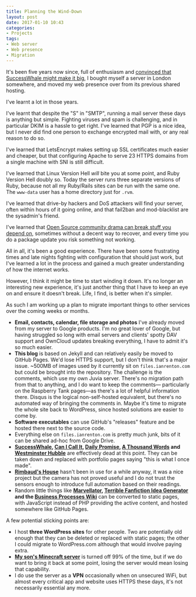 ```yaml
---
title: Planning the Wind-Down
layout: post
date: 2017-01-10 10:43
categories:
- Projects
tags:
- Web server
- Web presence
- Migration
---
```


It's been five years now since, full of enthusiasm and [convinced that SuccessWhale might make it big](https://ianrenton.com/blog/successwhale-is-terrifying-vps-edition/), I bought myself a server in London somewhere, and moved my web presence over from its previous shared hosting.

I've learnt a lot in those years.

I've learnt that despite the "S" in "SMTP", running a mail server these days is anything but simple. Fighting viruses and spam is challenging, and in particular DKIM is a hassle to get right. I've learned that PGP is a nice idea, but I never did find one person to exchange encrypted mail with, or any real reason to do so.

I've learned that LetsEncrypt makes setting up SSL certificates much easier and cheaper, but that configuring Apache to serve 23 HTTPS domains from a single machine with SNI is still difficult.

I've learned that Linux Version Hell *will* bite you at some point, and Ruby Version Hell doubly so. Today the server runs three separate versions of Ruby, because not all my Ruby/Rails sites can be run with the same one. The `www-data` user has a home directory just for `.rvm`.

I've learned that drive-by hackers and DoS attackers will find your server, often within hours of it going online, and that fail2ban and mod-blacklist are the sysadmin's friend.

I've learned that [Open Source community drama can break stuff you depend on](https://ianrenton.com/blog/the-open-source-disadvantage/), sometimes without a decent way to recover, and every time you do a package update you risk something not working.

All in all, it's been a good experience. There have been some frustrating times and late nights fighting with configuration that should just work, but I've learned a lot in the process and gained a much greater understanding of how the internet works.

However, I think it might be time to start winding it down. It's no longer an interesting new experience, it's just another thing that I have to keep an eye on and ensure it doesn't break. Life, I find, is better when it's simpler.

As such I am working up a plan to migrate important things to other services over the coming weeks or months.

* **Email, contacts, calendar, file storage and photos** I've already moved from my server to Google products. I'm no great lover of Google, but having struggled so long with email servers and clients' spotty DAV support and OwnCloud updates breaking everything, I have to admit it's so much easier.
* **This blog** is based on Jekyll and can relatively easily be moved to GitHub Pages. We'd lose HTTPS support, but I don't think that's a major issue. ~500MB of images used by it currently sit on `files.ianrenton.com` but could be brought into the repository. The challenge is the comments, which use my own Juvia server. There's no migration path from that to anything, and I do want to keep the comments&mdash; particularly on the Raspberry Tank pages&mdash;as there's a lot of helpful information there. Disqus is the logical non-self-hosted equivalent, but there's no automated way of bringing the comments in. Maybe it's time to migrate the whole site back to WordPress, since hosted solutions are easier to come by.
* **Software executables** can use GitHub's "releases" feature and be hosted there next to the source code.
* Everything else on `files.ianrenton.com` is pretty much junk, bits of it can be shared ad-hoc from Google Drive.
* **[SuccessWhale](https://successwhale.com/), [Can I Call It](http://cici.onlydreaming.net/), [Daily Promise](http://dp.onlydreaming.net/), [A Thousand Words](http://1kw.onlydreaming.net/) and [Westminster Hubble](http://wh.onlydreaming.net/)** are effectively dead at this point. They can be taken down and replaced with portfolio pages saying "this is what I once made".
* **[Rimbaud's House](http://rimbaud.renton.es/)** hasn't been in use for a while anyway, it was a nice project but the camera has not proved useful and I do not trust the sensors enough to introduce full automation based on their readings.
* Random little things like **[Marvellator](http://marvellator.onlydreaming.net/), [Terrible Fanfiction Idea Generator](http://fanfic.onlydreaming.net/) and the [Business Processes Wiki](http://bpw.ianrenton.com/)** can be converted to static pages, with JavaScript instead of PHP providing the active content, and hosted somewhere like GitHub Pages.

A few potential sticking points are:

* I host **three WordPress sites** for other people. Two are potentially old enough that they can be deleted or replaced with static pages; the other I could migrate to WordPress.com although that would involve paying extra.
* **[My son's Minecraft server](http://joseph.renton.es/)** is turned off 99% of the time, but if we do want to bring it back at some point, losing the server would mean losing that capability.
* I do use the server as a **VPN** occasionally when on unsecured WiFi, but almost every critical app and website uses HTTPS these days, it's not necessarily essential any more.
